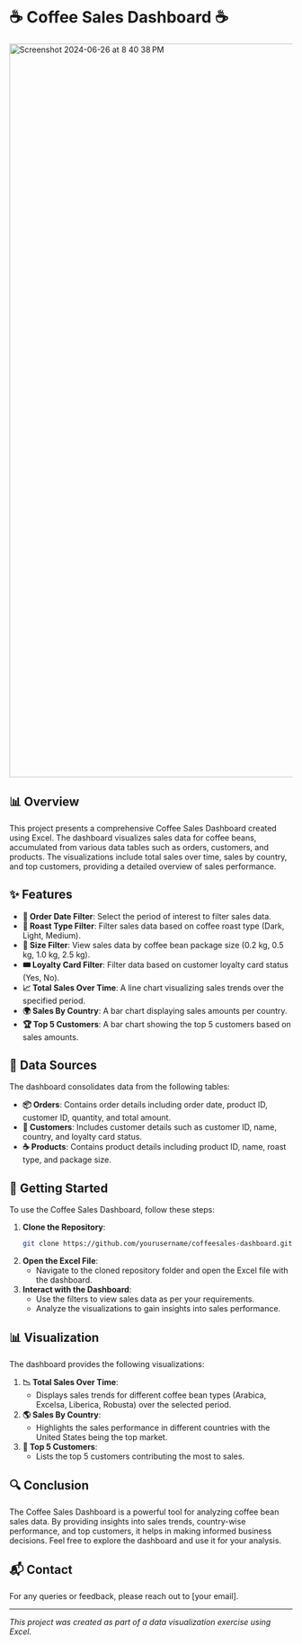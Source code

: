 # ☕ Coffee Sales Dashboard ☕

<img width="1306" alt="Screenshot 2024-06-26 at 8 40 38 PM" src="https://github.com/darpanITadept/CoffeeSales_Analysis/assets/112990024/b2badc48-a5f4-496b-950d-b4a131e23c81">

## 📊 Overview

This project presents a comprehensive Coffee Sales Dashboard created using Excel. The dashboard visualizes sales data for coffee beans, accumulated from various data tables such as orders, customers, and products. The visualizations include total sales over time, sales by country, and top customers, providing a detailed overview of sales performance.

## ✨ Features

- **📅 Order Date Filter**: Select the period of interest to filter sales data.
- **🌱 Roast Type Filter**: Filter sales data based on coffee roast type (Dark, Light, Medium).
- **📏 Size Filter**: View sales data by coffee bean package size (0.2 kg, 0.5 kg, 1.0 kg, 2.5 kg).
- **🎟️ Loyalty Card Filter**: Filter data based on customer loyalty card status (Yes, No).
- **📈 Total Sales Over Time**: A line chart visualizing sales trends over the specified period.
- **🌍 Sales By Country**: A bar chart displaying sales amounts per country.
- **🏆 Top 5 Customers**: A bar chart showing the top 5 customers based on sales amounts.

## 📁 Data Sources

The dashboard consolidates data from the following tables:
- **📦 Orders**: Contains order details including order date, product ID, customer ID, quantity, and total amount.
- **👥 Customers**: Includes customer details such as customer ID, name, country, and loyalty card status.
- **☕ Products**: Contains product details including product ID, name, roast type, and package size.

## 🚀 Getting Started

To use the Coffee Sales Dashboard, follow these steps:

1. **Clone the Repository**: 
    ```bash
    git clone https://github.com/yourusername/coffeesales-dashboard.git
    ```
2. **Open the Excel File**: 
    - Navigate to the cloned repository folder and open the Excel file with the dashboard.
3. **Interact with the Dashboard**: 
    - Use the filters to view sales data as per your requirements.
    - Analyze the visualizations to gain insights into sales performance.

## 📊 Visualization

The dashboard provides the following visualizations:

1. **📉 Total Sales Over Time**: 
    - Displays sales trends for different coffee bean types (Arabica, Excelsa, Liberica, Robusta) over the selected period.
2. **🌎 Sales By Country**: 
    - Highlights the sales performance in different countries with the United States being the top market.
3. **🏅 Top 5 Customers**: 
    - Lists the top 5 customers contributing the most to sales.

## 🔍 Conclusion

The Coffee Sales Dashboard is a powerful tool for analyzing coffee bean sales data. By providing insights into sales trends, country-wise performance, and top customers, it helps in making informed business decisions. Feel free to explore the dashboard and use it for your analysis.

## 📬 Contact

For any queries or feedback, please reach out to [your email].

---

*This project was created as part of a data visualization exercise using Excel.*
